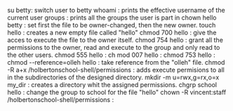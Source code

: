 su betty: switch user to betty
whoami : prints the effective username of the current user
groups : prints all the groups the user is part in
chown hello betty : set first the file to be owner-changed, then the new owner.
touch hello : creates a new empty file called "hello"
chmod 700 hello : give the acces to execute the file to the owner itself.
chmod 754 hello : grant all the permissions to the owner, read and execute to the group and only read to the other users.
chmod 555 hello :
ch mod 007 hello :
chmod 753 hello :
chmod --reference=olleh hello : take reference from the "olleh" file.
chmod -R a+x /holbertonschool-shell/permissions : adds execute permisions to all in the subdirectories of the designed directory.
mkdir -m u=rwx,g=rx,o=x my_dir : creates a directory whit the assigned permissions.
chgrp school hello : change the group to school for the file "hello"
chown -R vincent:staff /holbertonschool-shell/permissions :

